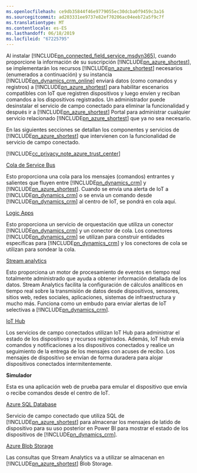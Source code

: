 ```yaml
---
ms.openlocfilehash: ce9db35844f46e9779055ec30dcba0f9459c3a16
ms.sourcegitcommit: ad203331ee9737e82ef70206ac04eeb72a5f9c7f
ms.translationtype: MT
ms.contentlocale: es-ES
ms.lasthandoff: 06/18/2019
ms.locfileid: "67225795"
---
```

Al instalar [!INCLUDE[pn_connected_field_service_msdyn365](pn-connected-field-service-msdyn365.md)], cuando proporcione la información de su suscripción [!INCLUDE[pn_azure_shortest](pn-azure-shortest.md)], se implementarán los recursos [!INCLUDE[pn_azure_shortest](pn-azure-shortest.md)] necesarios (enumerados a continuación) y su instancia [!INCLUDE[pn_dynamics_crm_online](pn-dynamics-crm-online.md)] enviará datos (como comandos y registros) a [!INCLUDE[pn_azure_shortest](pn-azure-shortest.md)] para habilitar escenarios compatibles con IoT que registren dispositivos y luego envíen y reciban comandos a los dispositivos registrados. Un administrador puede desinstalar el servicio de campo conectado para eliminar la funcionalidad y después ir a [!INCLUDE[pn_azure_shortest](pn-azure-shortest.md)] Portal para administrar cualquier servicio relacionado [!INCLUDE[pn_azure_shortest](pn-azure-shortest.md)] que ya no sea necesario.  
  
 En las siguientes secciones se detallan los componentes y servicios de [!INCLUDE[pn_azure_shortest](pn-azure-shortest.md)] que intervienen con la funcionalidad de servicio de campo conectado.  
  
 [!INCLUDE[cc_privacy_note_azure_trust_center](cc-privacy-note-azure-trust-center.md)]  
  
 [Cola de Service Bus](https://azure.microsoft.com/documentation/articles/service-bus-dotnet-get-started-with-queues/)  
  
 Esto proporciona una cola para los mensajes (comandos) entrantes y salientes que fluyen entre [!INCLUDE[pn_dynamics_crm](pn-dynamics-crm.md)] y [!INCLUDE[pn_azure_shortest](pn-azure-shortest.md)]. Cuando se envía una alerta de IoT a [!INCLUDE[pn_dynamics_crm](pn-dynamics-crm.md)] o se envía un comando desde [!INCLUDE[pn_dynamics_crm](pn-dynamics-crm.md)] al centro de IoT, se pondrá en cola aquí.  
  
 [Logic Apps](https://azure.microsoft.com/services/logic-apps/)  
  
 Esto proporciona un servicio de orquestación que utiliza un conector [!INCLUDE[pn_dynamics_crm](pn-dynamics-crm.md)] y un conector de cola. Los conectores [!INCLUDE[pn_dynamics_crm](pn-dynamics-crm.md)] se utilizan para construir entidades específicas para [!INCLUDE[pn_dynamics_crm](pn-dynamics-crm.md)] y los conectores de cola se utilizan para sondear la cola.  
  
 [Stream analytics](https://azure.microsoft.com/services/stream-analytics/)  
  
 Esto proporciona un motor de procesamiento de eventos en tiempo real totalmente administrado que ayuda a obtener información detallada de los datos. Stream Analytics facilita la configuración de cálculos analíticos en tiempo real sobre la transmisión de datos desde dispositivos, sensores, sitios web, redes sociales, aplicaciones, sistemas de infraestructura y mucho más. Funciona como un embudo para enviar alertas de IoT selectivas a [!INCLUDE[pn_dynamics_crm](pn-dynamics-crm.md)].  
  
 [IoT Hub](https://azure.microsoft.com/services/iot-hub/)  
  
 Los servicios de campo conectados utilizan IoT Hub para administrar el estado de los dispositivos y recursos registrados. Además, IoT Hub envía comandos y notificaciones a los dispositivos conectados y realice un seguimiento de la entrega de los mensajes con acuses de recibo. Los mensajes de dispositivo se envían de forma duradera para alojar dispositivos conectados intermitentemente.  
  
 **Simulador**  
  
 Esta es una aplicación web de prueba para emular el dispositivo que envía o recibe comandos desde el centro de IoT.  
  
 [Azure SQL Database](https://azure.microsoft.com/services/sql-database/)  
  
 Servicio de campo conectado que utiliza SQL de [!INCLUDE[pn_azure_shortest](pn-azure-shortest.md)] para almacenar los mensajes de latido de dispositivo para su uso posterior en Power BI para mostrar el estado de los dispositivos de [!INCLUDE[pn_dynamics_crm](pn-dynamics-crm.md)].  
  
 [Azure Blob Storage](https://azure.microsoft.com/services/storage/)  
  
 Las consultas que Stream Analytics va a utilizar se almacenan en [!INCLUDE[pn_azure_shortest](pn-azure-shortest.md)] Blob Storage.